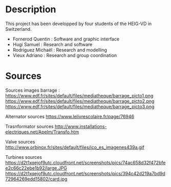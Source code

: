 # Description
This project has been developped by four students of the HEIG-VD in Switzerland.
- Fornerod Quentin : Software and graphic interface
- Hugi Samuel : Research and software
- Rodriguez Michaël : Research and modelling
- Vieux Adriano : Research and group coordination

# Sources

Sources images barrage :
https://www.edf.fr/sites/default/files/mediatheque/barrage_picto1.png
https://www.edf.fr/sites/default/files/mediatheque/barrage_picto2.png 
https://www.edf.fr/sites/default/files/mediatheque/barrage_picto3.png

Alternator sources
https://www.lelivrescolaire.fr/page/76946

Trasnformator sources
http://www.installations-electriques.net/Apelm/Transfo.htm 

Valve sources 
http://www.orbinox.fr/sites/default/files/ico_es_imagenes439a.gif

Turbines sources
https://d2t1xqejof9utc.cloudfront.net/screenshots/pics/74ac658d32f472bfee2c66c22ebe1b92/large.JPG
https://d2t1xqejof9utc.cloudfront.net/screenshots/pics/394c42d219a7bd9d72964269edd15802/card.jpg

